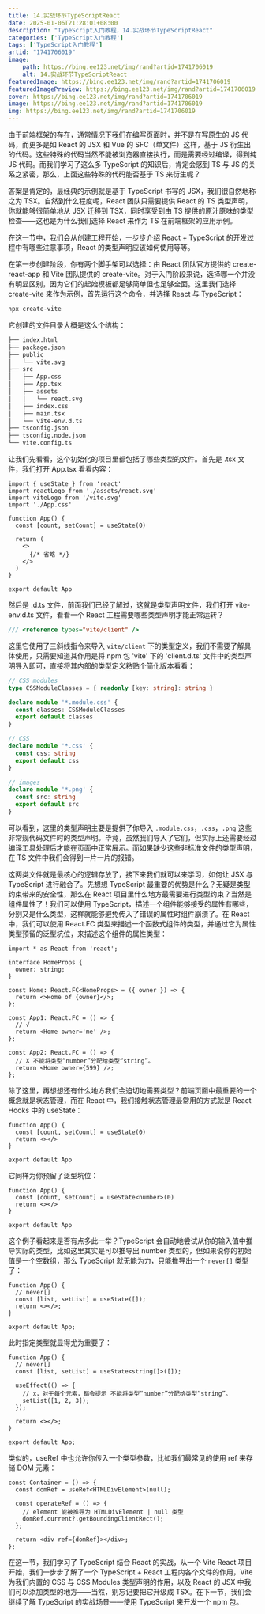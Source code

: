 ```yaml
---
title: 14.实战环节TypeScriptReact
date: 2025-01-06T21:28:01+08:00
description: "TypeScript入门教程，14.实战环节TypeScriptReact"
categories: ['TypeScript入门教程']
tags: ['TypeScript入门教程']
artid: "1741706019"
image:
    path: https://bing.ee123.net/img/rand?artid=1741706019
    alt: 14.实战环节TypeScriptReact
featuredImage: https://bing.ee123.net/img/rand?artid=1741706019
featuredImagePreview: https://bing.ee123.net/img/rand?artid=1741706019
cover: https://bing.ee123.net/img/rand?artid=1741706019
image: https://bing.ee123.net/img/rand?artid=1741706019
img: https://bing.ee123.net/img/rand?artid=1741706019
---
```


由于前端框架的存在，通常情况下我们在编写页面时，并不是在写原生的 JS 代码，而更多是如 React 的 JSX 和 Vue 的 SFC（单文件）这样，基于 JS 衍生出的代码。这些特殊的代码当然不能被浏览器直接执行，而是需要经过编译，得到纯 JS 代码。而我们学习了这么多 TypeScript 的知识后，肯定会感到 TS 与 JS 的关系之紧密，那么，上面这些特殊的代码能否基于 TS 来衍生呢？

答案是肯定的，最经典的示例就是基于 TypeScript 书写的 JSX，我们很自然地称之为 TSX。自然到什么程度呢，React 团队只需要提供 React 的 TS 类型声明，你就能够很简单地从 JSX 迁移到 TSX，同时享受到由 TS 提供的原汁原味的类型检查——这也是为什么我们选择 React 来作为 TS 在前端框架的应用示例。

在这一节中，我们会从创建工程开始，一步步介绍 React + TypeScript 的开发过程中有哪些注意事项，React 的类型声明应该如何使用等等。

在第一步创建阶段，你有两个脚手架可以选择：由 React 团队官方提供的 create-react-app 和 Vite 团队提供的 create-vite。对于入门阶段来说，选择哪一个并没有明显区别，因为它们的起始模板都足够简单但也足够全面。这里我们选择 create-vite 来作为示例，首先运行这个命令，并选择 React 与 TypeScript：

```bash
npx create-vite
```

它创建的文件目录大概是这么个结构：

```bash
├── index.html
├── package.json
├── public
│   └── vite.svg
├── src
│   ├── App.css
│   ├── App.tsx
│   ├── assets
│   │   └── react.svg
│   ├── index.css
│   ├── main.tsx
│   └── vite-env.d.ts
├── tsconfig.json
├── tsconfig.node.json
└── vite.config.ts
```

让我们先看看，这个初始化的项目里都包括了哪些类型的文件。首先是 .tsx 文件，我们打开 App.tsx 看看内容：

```tsx
import { useState } from 'react'
import reactLogo from './assets/react.svg'
import viteLogo from '/vite.svg'
import './App.css'

function App() {
  const [count, setCount] = useState(0)

  return (
    <>
      {/* 省略 */}
    </>
  )
}

export default App
```

  


  


然后是 .d.ts 文件，前面我们已经了解过，这就是类型声明文件，我们打开 vite-env.d.ts 文件，看看一个 React 工程需要哪些类型声明才能正常运转？

```typescript
/// <reference types="vite/client" />
```

这里它使用了三斜线指令来导入 `vite/client` 下的类型定义，我们不需要了解具体使用，只需要知道其作用是将 npm 包 'vite' 下的 'client.d.ts' 文件中的类型声明导入即可，直接将其内部的类型定义粘贴个简化版本看看：

```typescript
// CSS modules
type CSSModuleClasses = { readonly [key: string]: string }

declare module '*.module.css' {
  const classes: CSSModuleClasses
  export default classes
}

// CSS
declare module '*.css' {
  const css: string
  export default css
}

// images
declare module '*.png' {
  const src: string
  export default src
}
```

可以看到，这里的类型声明主要是提供了你导入 `.module.css`，`.css`，`.png` 这些非常规代码文件时的类型声明。毕竟，虽然我们导入了它们，但实际上还需要经过编译工具处理后才能在页面中正常展示。而如果缺少这些非标准文件的类型声明，在 TS 文件中我们会得到一片一片的报错。

这两类文件就是最核心的逻辑存放了，接下来我们就可以来学习，如何让 JSX 与 TypeScript 进行融合了。先想想 TypeScript 最重要的优势是什么？无疑是类型约束带来的安全性，那么在 React 项目里什么地方最需要进行类型约束？当然是组件属性了！我们可以使用 TypeScript，描述一个组件能够接受的属性有哪些，分别又是什么类型，这样就能够避免传入了错误的属性时组件崩溃了。在 React 中，我们可以使用 React.FC 类型来描述一个函数式组件的类型，并通过它为属性类型预留的泛型坑位，来描述这个组件的属性类型：

```tsx
import * as React from 'react';

interface HomeProps {
  owner: string;
}

const Home: React.FC<HomeProps> = ({ owner }) => {
  return <>Home of {owner}</>;
};

const App1: React.FC = () => {
  // √
  return <Home owner='me' />;
};

const App2: React.FC = () => {
  // X 不能将类型“number”分配给类型“string”。
  return <Home owner={599} />;
};
```

  


除了这里，再想想还有什么地方我们会迫切地需要类型？前端页面中最重要的一个概念就是状态管理，而在 React 中，我们接触状态管理最常用的方式就是 React Hooks 中的 useState：

```tsx
function App() {
  const [count, setCount] = useState(0)
  return <></>
}

export default App
```

它同样为你预留了泛型坑位：

```tsx
function App() {
  const [count, setCount] = useState<number>(0)
  return <></>
}

export default App
```

这个例子看起来是否有点多此一举？TypeScript 会自动地尝试从你的输入值中推导实际的类型，比如这里其实是可以推导出 number 类型的，但如果说你的初始值是一个空数组，那么 TypeScript 就无能为力，只能推导出一个 `never[]` 类型了：

```tsx
function App() {
  // never[]
  const [list, setList] = useState([]);
  return <></>;
}

export default App;
```

此时指定类型就显得尤为重要了：

```tsx
function App() {
  // never[]
  const [list, setList] = useState<string[]>([]);

  useEffect(() => {
    // x，对于每个元素，都会提示 不能将类型“number”分配给类型“string”。
    setList([1, 2, 3]);
  });

  return <></>;
}

export default App;
```

类似的，useRef 中也允许你传入一个类型参数，比如我们最常见的使用 ref 来存储 DOM 元素：

```tsx
const Container = () => {
  const domRef = useRef<HTMLDivElement>(null);

  const operateRef = () => {
    // element 能被推导为 HTMLDivElement | null 类型
    domRef.current?.getBoundingClientRect();
  };

  return <div ref={domRef}></div>;
};
```

在这一节，我们学习了 TypeScript 结合 React 的实战，从一个 Vite React 项目开始，我们一步步了解了一个 TypeScript + React 工程内各个文件的作用，Vite 为我们内置的 CSS 与 CSS Modules 类型声明的作用，以及 React 的 JSX 中我们可以添加类型的地方——当然，别忘记要把它升级成 TSX。在下一节，我们会继续了解 TypeScript 的实战场景——使用 TypeScript 来开发一个 npm 包。